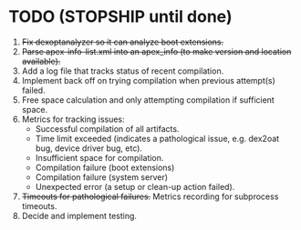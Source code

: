 # TODO (STOPSHIP until done)

1. <strike>Fix dexoptanalyzer so it can analyze boot extensions.</strike>
1. <strike>Parse apex-info-list.xml into an apex_info (to make version and location available).</strike>
1. Add a log file that tracks status of recent compilation.
1. Implement back off on trying compilation when previous attempt(s) failed.
1. Free space calculation and only attempting compilation if sufficient space.
1. Metrics for tracking issues:
   - Successful compilation of all artifacts.
   - Time limit exceeded (indicates a pathological issue, e.g. dex2oat bug, device driver bug, etc).
   - Insufficient space for compilation.
   - Compilation failure (boot extensions)
   - Compilation failure (system server)
   - Unexpected error (a setup or clean-up action failed).
1. <strike>Timeouts for pathological failures.</strike> Metrics recording for subprocess timeouts.
1. Decide and implement testing.
